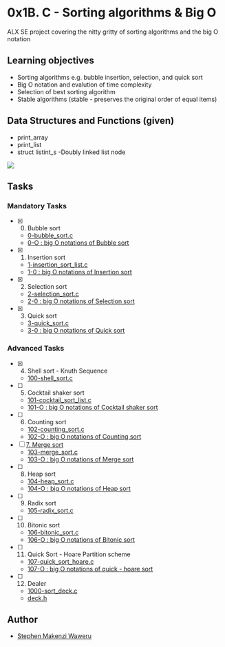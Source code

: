 # 0x1B. C - Sorting algorithms & Big O
ALX SE project covering the nitty gritty of sorting algorithms and the big O notation
## Learning objectives
 - Sorting algorithms e.g. bubble insertion, selection, and quick sort
 - Big O notation and evalution of time complexity
 - Selection of best sorting algorithm
 - Stable algorithms (stable - preserves the original order of equal items)
## Data Structures and Functions (given)
 * print_array
 * print_list
 * struct listint_s -Doubly linked list node

<img src="willy-wonka.png">

## Tasks
### Mandatory Tasks
 - [x] 0. Bubble sort
	- [0-bubble_sort.c](0-bubble_sort.c)
	- [0-O : big O notations of Bubble sort](0-O)
 - [x] 1. Insertion sort
	- [1-insertion_sort_list.c](1-insertion_sort_list.c)
	- [1-0 : big O notations of Insertion sort](1-0)
 - [x] 2. Selection sort
	- [2-selection_sort.c](2-selection_sort.c)
	- [2-0 : big O notations of Selection sort](2-0)
 - [x] 3. Quick sort
	- [3-quick_sort.c](3-quick_sort.c)
	- [3-0 : big O notations of Quick sort](3-0)
### Advanced Tasks
 - [x] 4. Shell sort - Knuth Sequence
	- [100-shell_sort.c](100-shell_sort.c)
 - [ ]  5. Cocktail shaker sort
	- [101-cocktail_sort_list.c](101-cocktail_sort_list.c)
	- [101-O : big O notations of Cocktail shaker sort](101-0)
 - [ ] 	6. Counting sort
	- [102-counting_sort.c](102-counting_sort.c)
	- [102-O : big O notations of Counting sort](102-0)
 - [ ]  [7. Merge sort](103-merge_sort.c)
	- [103-merge_sort.c](103-merge_sort.c)
	- [103-O : big O notations of Merge sort](103-0)
 - [ ]  8. Heap sort
	- [104-heap_sort.c](104-heap_sort.c)
	- [104-O : big O notations of Heap sort](104-0)
 - [ ]  9. Radix sort
	- [105-radix_sort.c](105-radix_sort.c)
 - [ ]  10. Bitonic sort
	- [106-bitonic_sort.c](106-bitonic_sort.c)
	- [106-O : big O notations of Bitonic sort](106-0)
 - [ ]  11. Quick Sort - Hoare Partition scheme
	- [107-quick_sort_hoare.c](107-quick_sort_hoare.c)
	- [107-O : big O notations of quick - hoare sort](107-0)
 - [ ]  12. Dealer
	- [1000-sort_deck.c](1000-sort_deck.c)
	- [deck.h](deck.h)
## Author
 - [Stephen Makenzi Waweru](https://github.com/StephenMakenziWaweru/)
